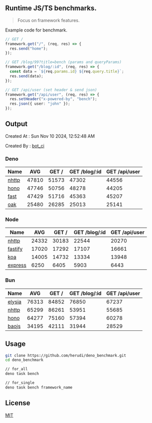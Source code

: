## Runtime JS/TS benchmarks.

> Focus on framework features.

Example code for benchmark.
```ts
// GET /
framework.get("/", (req, res) => {
  res.send("home");
});

// GET /blog/99?title=bench (params and queryParams)
framework.get("/blog/:id", (req, res) => {
  const data = `${req.params.id} ${req.query.title}`;
  res.send(data);
});

// GET /api/user (set header & send json)
framework.get("/api/user", (req, res) => {
  res.setHeader("x-powered-by", "bench");
  res.json({ user: "john" });
});
```

## Output
Created At : Sun Nov 10 2024, 12:52:48 AM

Created By : [bot_ci](https://github.com/herudi/deno_benchmarks/commits?author=github-actions%5Bbot%5D)


### Deno
|Name|AVG|GET /|GET /blog/:id|GET /api/user|
|----|----|----|----|----|
|[nhttp](https://github.com/nhttp/nhttp)|47810|51573|47302|44556|
|[hono](https://github.com/honojs/hono)|47746|50756|48278|44205|
|[fast](https://github.com/danteissaias/fast)|47429|51716|45363|45207|
|[oak](https://github.com/oakserver/oak)|25480|26285|25013|25141|
  


### Node
|Name|AVG|GET /|GET /blog/:id|GET /api/user|
|----|----|----|----|----|
|[nhttp](https://github.com/nhttp/nhttp)|24332|30183|22544|20270|
|[fastify](https://github.com/fastify/fastify)|17020|17292|17107|16661|
|[koa](https://github.com/koajs/koa)|14005|14732|13334|13948|
|[express](https://github.com/expressjs/express)|6250|6405|5903|6443|
  


### Bun
|Name|AVG|GET /|GET /blog/:id|GET /api/user|
|----|----|----|----|----|
|[elysia](https://github.com/elysiajs/elysia)|76313|84852|76850|67237|
|[nhttp](https://github.com/nhttp/nhttp)|65299|86261|53951|55685|
|[hono](https://github.com/honojs/hono)|64277|75160|57394|60278|
|[baojs](https://github.com/mattreid1/baojs)|34195|42111|31944|28529|
  



## Usage

```bash
git clone https://github.com/herudi/deno_benchmark.git
cd deno_benchmark

// for_all
deno task bench

// for_single
deno task bench framework_name
```

## License

[MIT](LICENSE)

